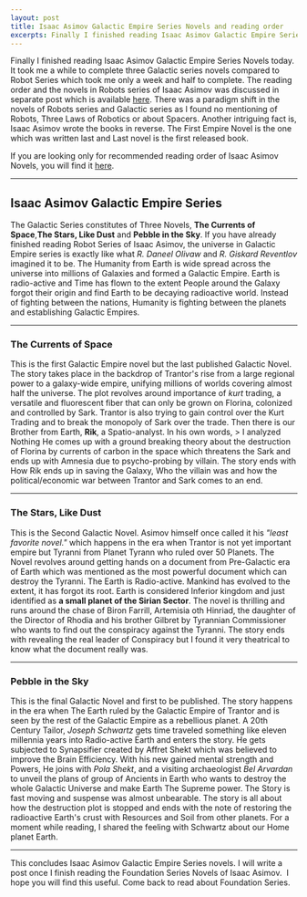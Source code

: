 ```yaml
---
layout: post
title: Isaac Asimov Galactic Empire Series Novels and reading order
excerpts: Finally I finished reading Isaac Asimov Galactic Empire Series Novels today. It took me a while to complete three Galactic series novels compared to Robot Series which took me only a week.
---
```

Finally I finished reading Isaac Asimov Galactic Empire Series Novels today. It took me a while to complete three Galactic series novels compared to Robot Series which took me only a week and half to complete. The reading order and the novels in Robots series of Isaac Asimov was discussed in separate post which is available [here](http://www.arunchinnachamy.com/isaac-asimov-robot-series-novels-and-reading-order/ "Isaac Asimov Robot Series Novels and reading order"). There was a paradigm shift in the novels of Robots series and Galactic series as I found no mentioning of Robots, Three Laws of Robotics or about Spacers. Another intriguing fact is, Isaac Asimov wrote the books in reverse. The First Empire Novel is the one which was written last and Last novel is the first released book.

If you are looking only for recommended reading order of Isaac Asimov Novels, you will find it [here](http://www.arunchinnachamy.com/isaac-asimov-recommended-reading-order/ "Isaac Asimov Recommended Reading Order").

<span style="color: #ff0000;"></span>

* * *

## Isaac Asimov Galactic Empire Series

The Galactic Series constitutes of Three Novels, **The Currents of Space**,**The Stars, Like Dust** and **Pebble in the Sky**. If you have already finished reading Robot Series of Isaac Asimov, the universe in Galactic Empire series is exactly like what _R. Daneel Olivaw_ and _R. Giskard Reventlov_ imagined it to be. The Humanity from Earth is wide spread across the universe into millions of Galaxies and formed a Galactic Empire. Earth is radio-active and Time has flown to the extent People around the Galaxy forgot their origin and find Earth to be decaying radioactive world. Instead of fighting between the nations, Humanity is fighting between the planets and establishing Galactic Empires.

* * *

### The Currents of Space


This is the first Galactic Empire novel but the last published Galactic Novel. The story takes place in the backdrop of Trantor's rise from a large regional power to a galaxy-wide empire, unifying millions of worlds covering almost half the universe. The plot revolves around importance of _kurt_ trading, a versatile and fluorescent fiber that can only be grown on Florina, colonized and controlled by Sark. Trantor is also trying to gain control over the Kurt Trading and to break the monopoly of Sark over the trade. Then there is our Brother from Earth, **Rik**, a Spatio-analyst. In his own words,
     > I analyzed Nothing
He comes up with a ground breaking theory about the destruction of Florina by currents of carbon in the space which threatens the Sark and ends up with Amnesia due to psycho-probing by villain. The story ends with How Rik ends up in saving the Galaxy, Who the villain was and how the political/economic war between Trantor and Sark comes to an end.

* * *
### The Stars, Like Dust

This is the Second Galactic Novel. Asimov himself once called it his _"least favorite novel."_ which happens in the era when Trantor is not yet important empire but Tyranni from Planet Tyrann who ruled over 50 Planets. The Novel revolves around getting hands on a document from Pre-Galactic era of Earth which was mentioned as the most powerful document which can destroy the Tyranni. The Earth is Radio-active. Mankind has evolved to the extent, it has forgot its root. Earth is considered Inferior kingdom and just identified as **a small planet of the Sirian Sector**. The novel is thrilling and runs around the chase of Biron Farrill, Artemisia oth Hinriad, the daughter of the Director of Rhodia and his brother Gilbret by Tyrannian Commissioner who wants to find out the conspiracy against the Tyranni. The story ends with revealing the real leader of Conspiracy but I found it very theatrical to know what the document really was.

* * *

### Pebble in the Sky

This is the final Galactic Novel and first to be published. The story happens in the era when The Earth ruled by the Galactic Empire of Trantor and is seen by the rest of the Galactic Empire as a rebellious planet. A 20th Century Tailor, _Joseph Schwartz_ gets time traveled something like eleven millennia years into Radio-active Earth and enters the story. He gets subjected to Synapsifier created by Affret Shekt which was believed to improve the Brain Efficiency. With his new gained mental strength and Powers, He joins with _Pola Shekt_, and a visiting archaeologist _Bel Arvardan_ to unveil the plans of group of Ancients in Earth who wants to destroy the whole Galactic Universe and make Earth The Supreme power. The Story is fast moving and suspense was almost unbearable. The story is all about how the destruction plot is stopped and ends with the note of restoring the radioactive Earth's crust with Resources and Soil from other planets. For a moment while reading, I shared the feeling with Schwartz about our Home planet Earth.

* * *

This concludes Isaac Asimov Galactic Empire Series novels. I will write a post once I finish reading the Foundation Series Novels of Isaac Asimov.  I hope you will find this useful. Come back to read about Foundation Series.
